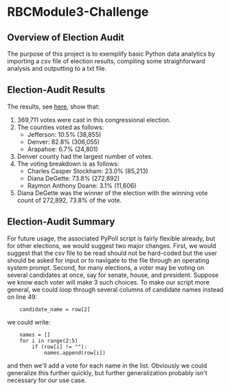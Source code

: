 # RBCModule3-Challenge

## Overview of Election Audit
The purpose of this project is to exemplify basic Python data analytics by importing a csv file of election results, compiling some straighforward analysis and outputting to a txt file. 

## Election-Audit Results
The results, see [here](./analysis/election_analysis.TXT), show that:

1. 369,711 votes were cast in this congressional election.
2. The counties voted as follows:
    - Jefferson: 10.5% (38,855)
    - Denver: 82.8% (306,055)
    - Arapahoe: 6.7% (24,801)
3. Denver county had the largest number of votes. 
4. The voting breakdown is as follows:
    - Charles Casper Stockham: 23.0% (85,213)
    - Diana DeGette: 73.8% (272,892)
    - Raymon Anthony Doane: 3.1% (11,606)
5. Diana DeGette was the winner of the election with the winning vote count of 272,892, 73.8% of the vote. 

## Election-Audit Summary
For future usage, the associated PyPoll script is fairly flexible already, but for other elections, we would suggest two major changes. First, we would suggest that the csv file to be read should not be hard-coded but the user should be asked for input or to navigate to the file through an operating system prompt. Second, for many elections, a voter may be voting on several candidates at once, say for senate, house, and president. Suppose we know each voter will make 3 such choices. To make our script more general, we could loop through several columns of candidate names instead on line 49:

```
    candidate_name = row[2]
```

we could write:
```
    names = []
    for i in range(2:5)
        if (row[i] != ""):
            names.append(row[i])
```

and then we'll add a vote for each name in the list. Obviously we could generalize this further quickly, but further generalization probably isn't necessary for our use case. 